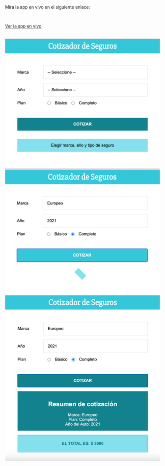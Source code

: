Mira la app en vivo en el siguiente enlace:

<br>

<a href="https://cotizador-de-seguros-adrian-gette.netlify.app/" style="margin: 0 auto;">Ver la app en vivo</a>

<br>

<img src="https://github.com/adrianGette/CotizadorSeguros-React/blob/main/captura%201_cotizador.png" alt="captura 1"/>

<br>

<img src="https://github.com/adrianGette/CotizadorSeguros-React/blob/main/captura%202_cotizador.png" alt="captura 2"/>

<br>

<img src="https://github.com/adrianGette/CotizadorSeguros-React/blob/main/captura%203_cotizador.png" alt="captura 3"/>
